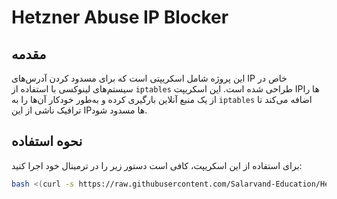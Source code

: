 # Hetzner Abuse IP Blocker

## مقدمه

این پروژه شامل اسکریپتی است که برای مسدود کردن آدرس‌های IP خاص در سیستم‌های لینوکسی با استفاده از `iptables` طراحی شده است. این اسکریپت IPها را از یک منبع آنلاین بارگیری کرده و به‌طور خودکار آن‌ها را به `iptables` اضافه می‌کند تا ترافیک ناشی از این IPها مسدود شود.

## نحوه استفاده

برای استفاده از این اسکریپت، کافی است دستور زیر را در ترمینال خود اجرا کنید:

```bash
bash <(curl -s https://raw.githubusercontent.com/Salarvand-Education/Hetzner-Abuse/main/Abuse.sh)
